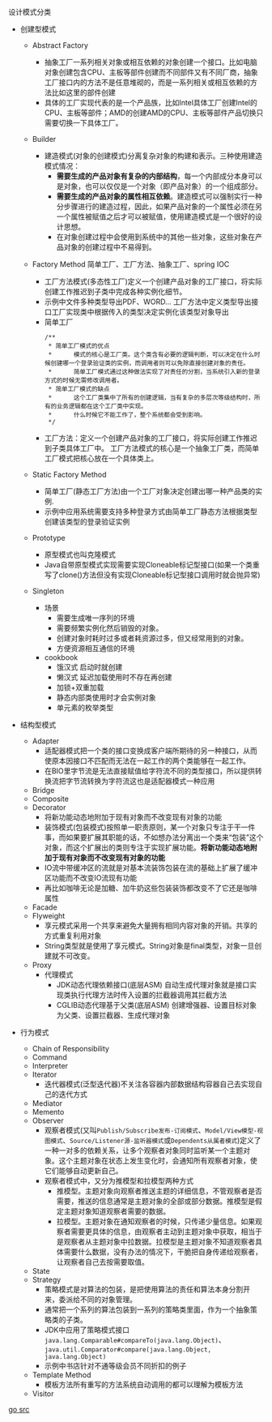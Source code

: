 
设计模式分类
- 创建型模式
  - Abstract Factory
    - 抽象工厂一系列相关对象或相互依赖的对象创建一个接口。比如电脑对象创建包含CPU、主板等部件创建而不同部件又有不同厂商，抽象工厂接口内的方法不是任意堆砌的，而是一系列相关或相互依赖的方法比如这里的部件创建
    - 具体的工厂实现代表的是一个产品族，比如Intel具体工厂创建Intel的CPU、主板等部件；AMD的创建AMD的CPU、主板等部件产品切换只需要切换一下具体工厂。
  - Builder
    - 建造模式(对象的创建模式)分离复杂对象的构建和表示。三种使用建造模式情况：
      - **需要生成的产品对象有复杂的内部结构**，每一个内部成分本身可以是对象，也可以仅仅是一个对象（即产品对象）的一个组成部分。
      - **需要生成的产品对象的属性相互依赖**。建造模式可以强制实行一种分步骤进行的建造过程，因此，如果产品对象的一个属性必须在另一个属性被赋值之后才可以被赋值，使用建造模式是一个很好的设计思想。
      - 在对象创建过程中会使用到系统中的其他一些对象，这些对象在产品对象的创建过程中不易得到。
  - Factory Method 简单工厂、工厂方法、抽象工厂、spring IOC
    - 工厂方法模式(多态性工厂)定义一个创建产品对象的工厂接口，将实际创建工作推迟到子类中完成各种实例化细节。
    - 示例中文件多种类型导出PDF、WORD... 工厂方法中定义类型导出接口工厂实现类中根据传入的类型决定实例化该类型对象导出
    - 简单工厂
      ```
      /**
       * 简单工厂模式的优点
       *      模式的核心是工厂类。这个类含有必要的逻辑判断，可以决定在什么时候创建哪一个登录验证类的实例，而调用者则可以免除直接创建对象的责任。
       *      简单工厂模式通过这种做法实现了对责任的分割，当系统引入新的登录方式的时候无需修改调用者。
       * 简单工厂模式的缺点
       *      这个工厂类集中了所有的创建逻辑，当有复杂的多层次等级结构时，所有的业务逻辑都在这个工厂类中实现。
       *      什么时候它不能工作了，整个系统都会受到影响。
       */
      ``` 
    - 工厂方法：定义一个创建产品对象的工厂接口，将实际创建工作推迟到子类具体工厂中。 工厂方法模式的核心是一个抽象工厂类，而简单工厂模式把核心放在一个具体类上。  

  - Static Factory Method
    - 简单工厂(静态工厂方法)由一个工厂对象决定创建出哪一种产品类的实例.
    - 示例中应用系统需要支持多种登录方式由简单工厂静态方法根据类型创建该类型的登录验证实例
  - Prototype
    - 原型模式也叫克隆模式
    - Java自带原型模式实现需要实现Cloneable标记型接口(如果一个类重写了clone()方法但没有实现Cloneable标记型接口调用时就会抛异常)
  - Singleton
    - 场景
      - 需要生成唯一序列的环境
      - 需要频繁实例化然后销毁的对象。
      - 创建对象时耗时过多或者耗资源过多，但又经常用到的对象。 
      - 方便资源相互通信的环境
    - cookbook
      - 饿汉式 启动时就创建
      - 懒汉式 延迟加载使用时不存在再创建
      - 加锁+双重加载
      - 静态内部类使用时才会实例对象
      - 单元素的枚举类型

- 结构型模式
  - Adapter
    - 适配器模式把一个类的接口变换成客户端所期待的另一种接口，从而使原本因接口不匹配而无法在一起工作的两个类能够在一起工作。
    - 在BIO里字节流是无法直接赋值给字符流不同的类型接口，所以提供转换流把字节流转换为字符流这也是适配器模式一种应用
  - Bridge
  - Composite
  - Decorator
    - 将新功能动态地附加于现有对象而不改变现有对象的功能
    - 装饰模式(包装模式)按照单一职责原则，某一个对象只专注于干一件事，而如果要扩展其职能的话，不如想办法分离出一个类来“包装”这个对象，而这个扩展出的类则专注于实现扩展功能。**将新功能动态地附加于现有对象而不改变现有对象的功能**
    - IO流中带缓冲区的流就是对基本流装饰包装在流的基础上扩展了缓冲区功能而不改变IO流现有功能
    - 再比如咖啡无论是加糖、加牛奶这些包装装饰都改变不了它还是咖啡属性
  - Facade
  - Flyweight
    - 享元模式采用一个共享来避免大量拥有相同内容对象的开销。共享的方式重复利用对象
    - String类型就是使用了享元模式。String对象是final类型，对象一旦创建就不可改变。
  - Proxy
    - 代理模式
      - JDK动态代理依赖接口(底层ASM) 自动生成代理对象就是接口实现类执行代理方法时传入设置的拦截器调用其拦截方法
      - CGLIB动态代理基于父类(底层ASM) 创建增强器、设置目标对象为父类、设置拦截器、生成代理对象
- 行为模式
  - Chain of Responsibility
  - Command
  - Interpreter
  - Iterator
    - 迭代器模式(泛型迭代器)不关注各容器内部数据结构容器自己去实现自己的迭代方式
  - Mediator
  - Memento
  - Observer
    - 观察者模式(又叫`Publish/Subscribe发布-订阅模式`、`Model/View模型-视图模式`、`Source/Listener源-监听器模式`或`Dependents从属者模式`)定义了一种一对多的依赖关系，让多个观察者对象同时监听某一个主题对象。这个主题对象在状态上发生变化时，会通知所有观察者对象，使它们能够自动更新自己。
    - 观察者模式中，又分为推模型和拉模型两种方式
      - 推模型。主题对象向观察者推送主题的详细信息，不管观察者是否需要，推送的信息通常是主题对象的全部或部分数据。推模型是假定主题对象知道观察者需要的数据。
      - 拉模型。主题对象在通知观察者的时候，只传递少量信息。如果观察者需要更具体的信息，由观察者主动到主题对象中获取，相当于是观察者从主题对象中拉数据。拉模型是主题对象不知道观察者具体需要什么数据，没有办法的情况下，干脆把自身传递给观察者，让观察者自己去按需要取值。
  - State
  - Strategy
    - 策略模式是对算法的包装，是把使用算法的责任和算法本身分割开来，委派给不同的对象管理。
    - 通常把一个系列的算法包装到一系列的策略类里面，作为一个抽象策略类的子类。
    - JDK中应用了策略模式接口`java.lang.Comparable#compareTo(java.lang.Object)`、`java.util.Comparator#compare(java.lang.Object, java.lang.Object)`
    - 示例中书店针对不通等级会员不同折扣的例子
  - Template Method
    - 模板方法所有重写的方法系统自动调用的都可以理解为模板方法
  - Visitor



[go src](./src/main/java/tk/deriwotua/dp/Test.java)